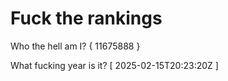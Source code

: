 # Fuck the rankings

Who the hell am I?
{ 11675888 }

What fucking year is it?
[ 2025-02-15T20:23:20Z ]
